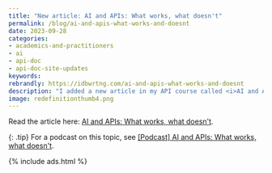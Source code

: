 ```yaml
---
title: "New article: AI and APIs: What works, what doesn't"
permalink: /blog/ai-and-apis-what-works-and-doesnt
date: 2023-09-28
categories:
- academics-and-practitioners
- ai
- api-doc
- api-doc-site-updates
keywords: 
rebrandly: https://idbwrtng.com/ai-and-apis-what-works-and-doesnt
description: "I added a new article in my API course called <i>AI and APIs: What works, what doesn't</i>. In conversations about AI, a lot of people ask the same questions: What kind of scenarios is AI good for? What works, what doesn't? In which scenarios? This article focuses on clarifying those scenarios where AI excels and where it doesn't, particularly for technical writers creating documentation. I also argue for the inevitability of AI integration through an argument referred to as the 'obsolescence regime.'"
image: redefinitionthumb4.png
---
```


Read the article here: [AI and APIs: What works, what doesn't](/learnapidoc/docapis_ai_what_works_and_doesnt.html).

{: .tip}
For a podcast on this topic, see [\[Podcast\] AI and APIs: What works, what doesn't](/blog/ai-apis-what-works-and-doesnt-video-recording-podcast).

{% include ads.html %}

